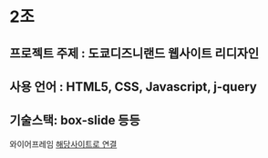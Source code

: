 # 2조


## 프로젝트 주제 : 도쿄디즈니랜드 웹사이트 리디자인
## 사용 언어 : HTML5, CSS, Javascript, j-query
## 기술스택: box-slide 등등

와이어프레임
[해당사이트로 연결](링크)
